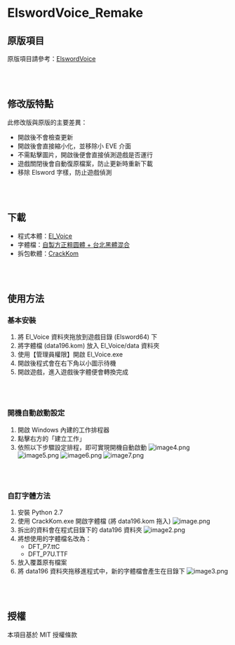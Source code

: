 # ElswordVoice_Remake

## 原版項目
原版項目請參考：[ElswordVoice](https://github.com/explooosion/ElswordVoice/tree/master)

<br />
<br />

## 修改版特點
此修改版與原版的主要差異：
- 開啟後不會檢查更新
- 開啟後會直接縮小化，並移除小 EVE 介面
- 不需點擊圖片，開啟後便會直接偵測遊戲是否運行
- 遊戲關閉後會自動復原檔案，防止更新時重新下載
- 移除 Elsword 字樣，防止遊戲偵測

<br />
<br />

## 下載
- 程式本體：[El_Voice](https://github.com/wonk2563/ElswordVoice_Remake/releases/download/Release/El_Voice.zip)
- 字體檔：[自製方正粗圆體 + 台北黑體混合](https://github.com/wonk2563/ElswordVoice_Remake/releases/download/Release/data196.kom)
- 拆包軟體：[CrackKom](https://ta7382.pixnet.net/blog/post/203158321)

<br />
<br />

## 使用方法

### 基本安裝
1. 將 El_Voice 資料夾拖放到遊戲目錄 (Elsword64) 下
2. 將字體檔 (data196.kom) 放入 El_Voice/data 資料夾
3. 使用【管理員權限】開啟 El_Voice.exe
4. 開啟後程式會在右下角以小圖示待機
5. 開啟遊戲，進入遊戲後字體便會轉換完成

<br />
<br />

### 開機自動啟動設定
1. 開啟 Windows 內建的工作排程器
2. 點擊右方的「建立工作」
3. 依照以下步驟設定排程，即可實現開機自動啟動
![image4.png](image4.png)
![image5.png](image5.png)
![image6.png](image6.png)
![image7.png](image7.png)

<br />
<br />

### 自訂字體方法
1. 安裝 Python 2.7
2. 使用 CrackKom.exe 開啟字體檔 (將 data196.kom 拖入)
![image.png](image.png)
3. 拆出的資料會在程式目錄下的 data196 資料夾
![image2.png](image2.png)
4. 將想使用的字體檔名改為：
   - DFT_P7.ttC
   - DFT_P7U.TTF
5. 放入覆蓋原有檔案
6. 將 data196 資料夾拖移進程式中，新的字體檔會產生在目錄下
![image3.png](image3.png)

<br />
<br />

## 授權
本項目基於 MIT 授權條款